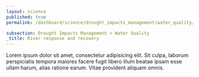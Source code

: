 ```yaml
---
layout: science
published: true
permalink: /dashboard/science/drought_impacts_management/water_quality/rrr/

subsection: Drought Impacts Management > Water Quality
_title: River response and recovery
---
```

Lorem ipsum dolor sit amet, consectetur adipisicing elit. Sit culpa, laborum perspiciatis tempora maiores facere fugit libero illum beatae ipsam esse ullam harum, alias ratione earum. Vitae provident aliquam omnis.